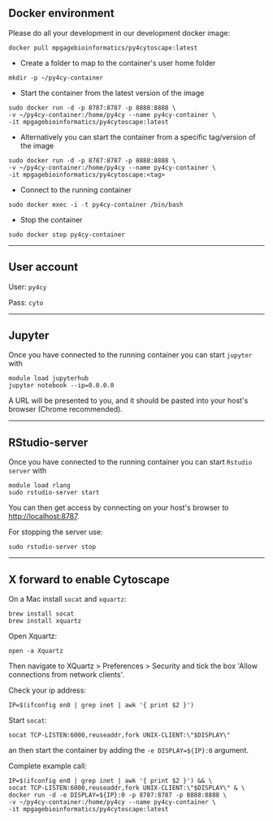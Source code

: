 ## Docker environment 

Please do all your development in our development docker image:

```
docker pull mpgagebioinformatics/py4cytoscape:latest
```

* Create a folder to map to the container's user home folder
```
mkdir -p ~/py4cy-container
```

* Start the container from the latest version of the image
```
sudo docker run -d -p 8787:8787 -p 8888:8888 \
-v ~/py4cy-container:/home/py4cy --name py4cy-container \
-it mpgagebioinformatics/py4cytoscape:latest
```

* Alternatively you can start the container from a specific tag/version of the image
```
sudo docker run -d -p 8787:8787 -p 8888:8888 \
-v ~/py4cy-container:/home/py4cy --name py4cy-container \
-it mpgagebioinformatics/py4cytoscape:<tag>
```

* Connect to the running container
```
sudo docker exec -i -t py4cy-container /bin/bash
```

* Stop the container
```
sudo docker stop py4cy-container
```
----

## User account

User: `py4cy`

Pass: `cyto`

----

## Jupyter

Once you have connected to the running container you can start `jupyter` with
```
module load jupyterhub
jupyter notebook --ip=0.0.0.0
```
A URL will be presented to you, and it should be pasted into your host's browser (Chrome  recommended).

----
## RStudio-server
Once you have connected to the running container you can start `Rstudio server` with
```
module load rlang
sudo rstudio-server start
```
You can then get access by connecting on your host's browser to [http://localhost:8787](http://localhost:8787).

For stopping the server use:
```
sudo rstudio-server stop
```

----

## X forward to enable Cytoscape

On a Mac install `socat` and `xquartz`:
```
brew install socat
brew install xquartz
```
Open Xquartz:
```
open -a Xquartz
```
Then navigate to XQuartz > Preferences > Security  and tick the box 'Allow connections from network clients'.

Check your ip address:
```
IP=$(ifconfig en0 | grep inet | awk '{ print $2 }')
```
Start `socat`:
```
socat TCP-LISTEN:6000,reuseaddr,fork UNIX-CLIENT:\"$DISPLAY\"
```
an then start the container by adding the `-e DISPLAY=${IP}:0` argument. 

Complete example call: 
```
IP=$(ifconfig en0 | grep inet | awk '{ print $2 }') && \
socat TCP-LISTEN:6000,reuseaddr,fork UNIX-CLIENT:\"$DISPLAY\" & \
docker run -d -e DISPLAY=${IP}:0 -p 8787:8787 -p 8888:8888 \
-v ~/py4cy-container:/home/py4cy --name py4cy-container \
-it mpgagebioinformatics/py4cytoscape:latest
```